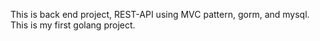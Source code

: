 This is back end project, REST-API using MVC pattern, gorm, and mysql. This is my first golang project.
